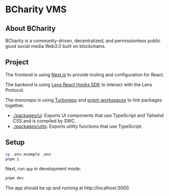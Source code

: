# BCharity VMS

## About BCharity

BCharity is a community-driven, decentralized, and permissionless public good social media Web3.0 built on blockchains.

## Project

The frontend is using [Next.js](https://nextjs.org/) to provide tooling and configuration for React.

The backend is using [Lens React Hooks SDK](https://docs.lens.xyz/docs/sdk-react-getting-started) to interact with the Lens Protocol.

The monorepo is using [Turborepo](https://turborepo.org/) and [pnpm workspaces](https://pnpm.io/workspaces) to link packages together.

- [./packages/ui](./packages/ui): Exports UI components that use TypeScript and Tailwind CSS and is compiled by SWC.
- [./packages/utils](./packages/utils): Exports utility functions that use TypeScript.

## Setup

```bash
cp .env.example .env
pnpm i
```

Next, run `app` in development mode:

```bash
pnpm dev
```

The app should be up and running at http://localhost:3000.
